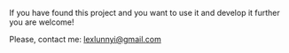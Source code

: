 If you have found this project and you want to use it and develop it further you are welcome!

Please, contact me: lexlunnyi@gmail.com
